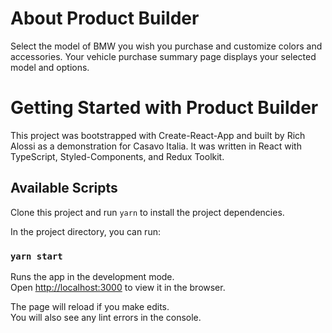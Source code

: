 # About Product Builder

Select the model of BMW you wish you purchase and customize colors and accessories. Your vehicle purchase summary page displays your selected model and options.

# Getting Started with Product Builder

This project was bootstrapped with Create-React-App and built by Rich Alossi as a demonstration for Casavo Italia. It was written in React with TypeScript, Styled-Components, and Redux Toolkit.

## Available Scripts

Clone this project and run `yarn` to install the project dependencies.

In the project directory, you can run:

### `yarn start`

Runs the app in the development mode.\
Open [http://localhost:3000](http://localhost:3000) to view it in the browser.

The page will reload if you make edits.\
You will also see any lint errors in the console.
